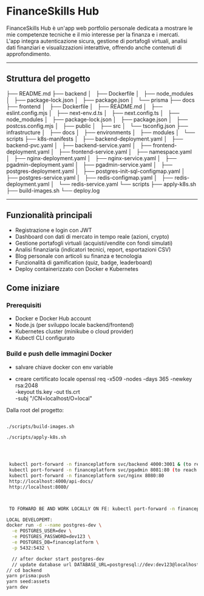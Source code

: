 # FinanceSkills Hub

FinanceSkills Hub è un'app web portfolio personale dedicata a mostrare le mie competenze tecniche e il mio interesse per la finanza e i mercati.  
L'app integra autenticazione sicura, gestione di portafogli virtuali, analisi dati finanziari e visualizzazioni interattive, offrendo anche contenuti di approfondimento.

---

## Struttura del progetto

├── README.md
├── backend
│   ├── Dockerfile
│   ├── node_modules
│   ├── package-lock.json
│   ├── package.json
│   └── prisma
├── docs
├── frontend
│   ├── Dockerfile
│   ├── README.md
│   ├── eslint.config.mjs
│   ├── next-env.d.ts
│   ├── next.config.ts
│   ├── node_modules
│   ├── package-lock.json
│   ├── package.json
│   ├── postcss.config.mjs
│   ├── public
│   ├── src
│   └── tsconfig.json
├── infrastructure
│   ├── docs
│   ├── environments
│   ├── modules
│   └── scripts
├── k8s-manifests
│   ├── backend-deployment.yaml
│   ├── backend-pvc.yaml
│   ├── backend-service.yaml
│   ├── frontend-deployment.yaml
│   ├── frontend-service.yaml
│   ├── namespace.yaml
│   ├── nginx-deployment.yaml
│   ├── nginx-service.yaml
│   ├── pgadmin-deployment.yaml
│   ├── pgadmin-service.yaml
│   ├── postgres-deployment.yaml
│   ├── postgres-init-sql-configmap.yaml
│   ├── postgres-service.yaml
│   ├── redis-configmap.yaml
│   ├── redis-deployment.yaml
│   └── redis-service.yaml
└── scripts
    ├── apply-k8s.sh
    ├── build-images.sh
    └── deploy.log

---

## Funzionalità principali

- Registrazione e login con JWT
- Dashboard con dati di mercato in tempo reale (azioni, crypto)
- Gestione portafogli virtuali (acquisti/vendite con fondi simulati)
- Analisi finanziaria (indicatori tecnici, report, esportazioni CSV)
- Blog personale con articoli su finanza e tecnologia
- Funzionalità di gamification (quiz, badge, leaderboard)
- Deploy containerizzato con Docker e Kubernetes

## Come iniziare

### Prerequisiti

- Docker e Docker Hub account
- Node.js (per sviluppo locale backend/frontend)
- Kubernetes cluster (minikube o cloud provider)
- Kubectl CLI configurato

### Build e push delle immagini Docker

- salvare chiave docker con env variable 

- creare certificato locale 
openssl req -x509 -nodes -days 365 -newkey rsa:2048 \
  -keyout tls.key -out tls.crt \
  -subj "/CN=localhost/O=local"


Dalla root del progetto:

```bash

./scripts/build-images.sh

./scripts/apply-k8s.sh




 kubectl port-forward -n financeplatform svc/backend 4000:3001 & (to reach backend) http://localhost:4000/api-docs/
 kubectl port-forward -n financeplatform svc/pgadmin 8081:80 (to reach pgadmin) http://localhost:8081/browser/
 kubectl port-forward -n financeplatform svc/nginx 8080:80
 http://localhost:4000/api-docs/  
 http://localhost:8080/



 TO FORWARD BE AND WORK LOCALLY ON FE: kubectl port-forward -n financeplatform svc/backend 3001:3001

LOCAL DEVELOPEMT:
docker run -d --name postgres-dev \
  -e POSTGRES_USER=dev \
  -e POSTGRES_PASSWORD=dev123 \
  -e POSTGRES_DB=financeplatform \
  -p 5432:5432 \

  // after docker start postgres-dev
  // update database url DATABASE_URL=postgresql://dev:dev123@localhost:5432/financeplatform
// cd backend
yarn prisma:push
yarn seed:assets
yarn dev